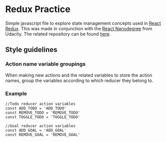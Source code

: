# Redux Practice
Simple javascript file to explore state management concepts used in [React Redux](https://redux.js.org/introduction/getting-started). This was made in conjunction with the [React Nanodegree](https://www.udacity.com/course/react-nanodegree--nd019) from Udacity. The related repository can be found [here](https://github.com/udacity/reactnd-redux-todos-goals).

## Style guidelines
### Action name variable groupings
When making new actions and the related variables to store the action names, group the variables according to which reducer they belong to.
### Example
```
//Todo reducer action variables
const ADD_TODO = 'ADD_TODO'
const REMOVE_TODO = 'REMOVE_TODO'
const TOGGLE_TODO = 'TOGGLE_TODO'

//Goal reducer action variables
const ADD_GOAL = 'ADD_GOAL'
const REMOVE_GOAL = 'REMOVE_GOAL'
```
